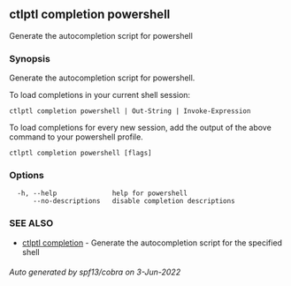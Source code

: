 ## ctlptl completion powershell

Generate the autocompletion script for powershell

### Synopsis

Generate the autocompletion script for powershell.

To load completions in your current shell session:

	ctlptl completion powershell | Out-String | Invoke-Expression

To load completions for every new session, add the output of the above command
to your powershell profile.


```
ctlptl completion powershell [flags]
```

### Options

```
  -h, --help              help for powershell
      --no-descriptions   disable completion descriptions
```

### SEE ALSO

* [ctlptl completion](ctlptl_completion.md)	 - Generate the autocompletion script for the specified shell

###### Auto generated by spf13/cobra on 3-Jun-2022
